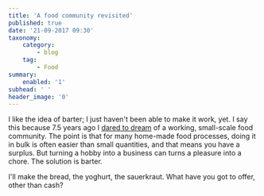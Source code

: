 ```yaml
---
title: 'A food community revisited'
published: true
date: '21-09-2017 09:30'
taxonomy:
    category:
        - blog
    tag:
        - Food
summary:
    enabled: '1'
subhead: ' '
header_image: '0'
---
```


I like the idea of barter; I just haven't been able to make it work, yet. I say this because 7.5 years ago I <a class="u-in-reply-to" href="https://jeremycherfas.net/blog/a-food-community/" >dared to dream</a >  of a working, small-scale food community. The point is that for many home-made food processes, doing it in bulk is often easier than small quantities, and that means you have a surplus. But turning a hobby into a business can turns a pleasure into a chore. The solution is barter.

I'll make the bread, the yoghurt, the sauerkraut. What have you got to offer, other than cash?
